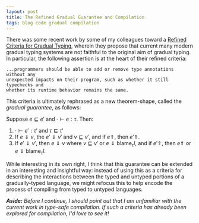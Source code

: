 ```yaml
---
layout: post
title: The Refined Gradual Guarantee and Compilation
tags: blog code gradual compilation
---
```

There was some recent work by some of my colleagues toward a 
[Refined Criteria for Gradual Typing](https://dl.dropboxusercontent.com/u/10275252/gradual-guarantee.pdf),
wherein they propose that current many modern gradual typing systems are not
faithful to the original aim of gradual typing. In particular, the following
assertion is at the heart of their refined criteria:

    ...programmers should be able to add or remove type annotations without any
    unexpected impacts on their program, such as whether it still typechecks and
    whether its runtime behavior remains the same.

This criteria is ultimately rephrased as a new theorem-shape, called the
*gradual guarantee*, as follows:

Suppose $e \sqsubseteq e'$ and $\cdotp \vdash e : \tau$. Then:

1. $\cdotp \vdash e' : \tau'$ and $\tau \sqsubseteq \tau'$
2. If $e \Downarrow v$, the $e' \Downarrow v'$ and $v \sqsubseteq v'$, and
   if $e \Uparrow$, then $e' \Uparrow$.
3. If $e' \Downarrow v'$, then $e \Downarrow v$ where $v \sqsubseteq v'$ or 
   <span>$e \Downarrow \mathsf{blame}_\tau l$</span>, and
   if $e' \Uparrow$, then $e \Uparrow$ or 
   <span>$e \Downarrow \mathsf{blame}_\tau l$</span>.

While interesting in its own right, I think that this guarantee can be extended
in an interesting and insightful way: instead of using this as a criteria for
describing the interactions between the typed and untyped portions of a
gradually-typed language, we might refocus this to help encode the process of
compiling from typed to untyped languages.

***Aside:** Before I continue, I should point out that I am unfamiliar with the
current work in type-safe compilation. If such a criteria has already been 
explored for compilation, I'd love to see it!*

